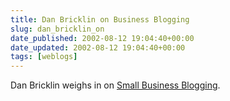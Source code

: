 ```yaml
---
title: Dan Bricklin on Business Blogging
slug: dan_bricklin_on
date_published: 2002-08-12 19:04:40+00:00
date_updated: 2002-08-12 19:04:40+00:00
tags: [weblogs]
---
```

Dan Bricklin weighs in on [Small Business Blogging](http://danbricklin.com/log/businessblogging.htm).

